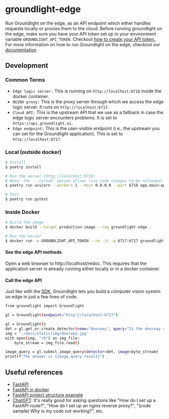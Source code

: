 # groundlight-edge

Run Groundlight on the edge, as an API endpoint which either handles requests locally or proxies them to the cloud. 
Before running groundlight on the edge, make
sure you have your API token set up in your environment variable 
`GROUNDLIGHT_API_TOKEN`. Checkout [how to create your API token.](https://code.groundlight.ai/python-sdk/docs/getting-started/api-tokens). For more information on 
how to run Groundlight on the edge, checkout our [documentation](https://code.groundlight.ai/python-sdk/docs/building-applications/edge)

## Development

### Common Terms 

* `Edge logic server:` This is running on `http://localhost:6718` inside the docker container. 
* `NGINX proxy:` This is the proxy server through which we access the edge logic server. It runs on `http://localhost:6717`.
* `Cloud API:` This is the upstream API that we use as a fallback in case the edge logic server encounters problems. It is set to `https://api.groundlight.ai`. 
* `Edge endpoint:` This is the user-visible endpoint (i.e., the upstream you can set for the Groundlight application). This is set to `http://localhost:6717`. 


### Local (outside docker)

```BASH
# Install
$ poetry install

# Run the server (http://localhost:6718)
# Note: the `--reload` option allows live code changes to be reloaded!
$ poetry run uvicorn --workers 1 --host 0.0.0.0 --port 6718 app.main:app --reload

# Test
$ poetry run pytest
```

### Inside Docker

```BASH
# Build the image
$ docker build --target production-image --tag groundlight-edge .

# Run the server
$ docker run -e GROUNDLIGHT_API_TOKEN --rm -it -p 6717:6717 groundlight-edge
```

#### See the edge API methods

Open a web browser to http://localhost/redoc. This requires that the application server is already
running either locally or in a docker container. 

#### Call the edge API

Just like with the [SDK](https://code.groundlight.ai/python-sdk/docs/getting-started), Groundlight lets
you build a computer vision system on edge in just a few lines of code. 

```BASH
from groundlight import Groundlight

gl = Groundlight(endpoint="http://localhost:6717")

gl = Groundlight()
det = gl.get_or_create_detector(name="doorway", query="Is the doorway open?")
img = "./docs/static/img/doorway.jpg"  
with open(img, "rb") as img_file:
    byte_stream = img_file.read()

image_query = gl.submit_image_query(detector=det, image=byte_stream)
print(f"The answer is {image_query.result}")

```

## Useful references

- [FastAPI](https://fastapi.tiangolo.com)
- [FastAPI in docker](https://fastapi.tiangolo.com/deployment/docker/)
- [FastAPI project structure example](https://github.com/tiangolo/full-stack-fastapi-postgresql)
- [ChatGPT](https://chat.openai.com/chat): It's really good for asking questions like "How do I set up a FastAPI route?", "How do I set up an nginx reverse proxy?", "(code sample) Why is my code not working?", etc.
